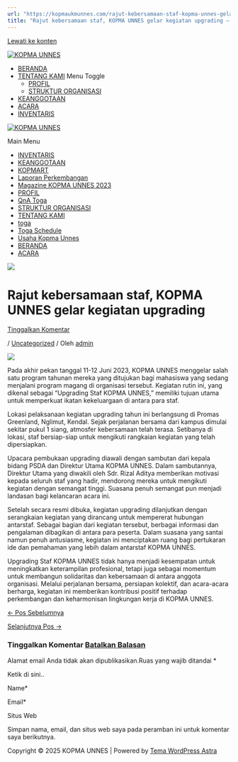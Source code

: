 ```yaml
---
url: "https://kopmaukmunnes.com/rajut-kebersamaan-staf-kopma-unnes-gelar-kegiatan-upgrading/"
title: "Rajut kebersamaan staf, KOPMA UNNES gelar kegiatan upgrading – KOPMA UNNES"
---
```


[Lewati ke konten](https://kopmaukmunnes.com/rajut-kebersamaan-staf-kopma-unnes-gelar-kegiatan-upgrading/#content "Lewati ke konten")

[![KOPMA UNNES](https://kopmaukmunnes.com/wp-content/uploads/2021/07/cropped-kopma-unnes.png)](https://kopmaukmunnes.com/)

- [BERANDA](https://kopmaukmunnes.com/)
- [TENTANG KAMI](https://kopmaukmunnes.com/tentang-kami/) Menu Toggle
  - [PROFIL](https://kopmaukmunnes.com/profil/)
  - [STRUKTUR ORGANISASI](https://kopmaukmunnes.com/struktur-organisasi/)
- [KEANGGOTAAN](https://kopmaukmunnes.com/keanggotaan/)
- [ACARA](https://kopmaukmunnes.com/blog/)
- [INVENTARIS](https://kopmaukmunnes.com/inventaris/)

[![KOPMA UNNES](https://kopmaukmunnes.com/wp-content/uploads/2021/07/cropped-kopma-unnes.png)](https://kopmaukmunnes.com/)

Main Menu

- [INVENTARIS](https://kopmaukmunnes.com/inventaris/)
- [KEANGGOTAAN](https://kopmaukmunnes.com/keanggotaan/)
- [KOPMART](https://kopmaukmunnes.com/elementor-1642/)
- [Laporan Perkembangan](https://kopmaukmunnes.com/laporan-perkembangan/)
- [Magazine KOPMA UNNES 2023](https://kopmaukmunnes.com/magazine-kopma-unnes-2023/)
- [PROFIL](https://kopmaukmunnes.com/profil/)
- [QnA Toga](https://kopmaukmunnes.com/jadwal-toga/)
- [STRUKTUR ORGANISASI](https://kopmaukmunnes.com/struktur-organisasi/)
- [TENTANG KAMI](https://kopmaukmunnes.com/tentang-kami/)
- [toga](https://kopmaukmunnes.com/elementor-1661/)
- [Toga Schedule](https://kopmaukmunnes.com/toga-schedule/)
- [Usaha Kopma Unnes](https://kopmaukmunnes.com/usaha-kopma-unnes/)
- [BERANDA](https://kopmaukmunnes.com/)
- [ACARA](https://kopmaukmunnes.com/blog/)

![](https://kopmaukmunnes.com/wp-content/uploads/2023/12/IMG_20230611_121745-1024x576.jpg)

# Rajut kebersamaan staf, KOPMA UNNES gelar kegiatan upgrading

[Tinggalkan Komentar](https://kopmaukmunnes.com/rajut-kebersamaan-staf-kopma-unnes-gelar-kegiatan-upgrading/#respond)

/ [Uncategorized](https://kopmaukmunnes.com/category/uncategorized/) / Oleh [admin](https://kopmaukmunnes.com/author/admin_kopma/ "Lihat seluruh tulisan oleh admin")

![](https://kopmaukmunnes.com/wp-content/uploads/2023/12/IMG_20230611_121745-1024x576.jpg)

Pada akhir pekan tanggal 11-12 Juni 2023, KOPMA UNNES menggelar salah satu program tahunan mereka yang ditujukan bagi mahasiswa yang sedang menjalani program magang di organisasi tersebut. Kegiatan rutin ini, yang dikenal sebagai “Upgrading Staf KOPMA UNNES,” memiliki tujuan utama untuk memperkuat ikatan kekeluargaan di antara para staf.

Lokasi pelaksanaan kegiatan upgrading tahun ini berlangsung di Promas Greenland, Nglimut, Kendal. Sejak perjalanan bersama dari kampus dimulai sekitar pukul 1 siang, atmosfer kebersamaan telah terasa. Setibanya di lokasi, staf bersiap-siap untuk mengikuti rangkaian kegiatan yang telah dipersiapkan.

Upacara pembukaan upgrading diawali dengan sambutan dari kepala bidang PSDA dan Direktur Utama KOPMA UNNES. Dalam sambutannya, Direktur Utama yang diwakili oleh Sdr. Rizal Aditya memberikan motivasi kepada seluruh staf yang hadir, mendorong mereka untuk mengikuti kegiatan dengan semangat tinggi. Suasana penuh semangat pun menjadi landasan bagi kelancaran acara ini.

Setelah secara resmi dibuka, kegiatan upgrading dilanjutkan dengan serangkaian kegiatan yang dirancang untuk mempererat hubungan antarstaf. Sebagai bagian dari kegiatan tersebut, berbagai informasi dan pengalaman dibagikan di antara para peserta. Dalam suasana yang santai namun penuh antusiasme, kegiatan ini menciptakan ruang bagi pertukaran ide dan pemahaman yang lebih dalam antarstaf KOPMA UNNES.

Upgrading Staf KOPMA UNNES tidak hanya menjadi kesempatan untuk meningkatkan keterampilan profesional, tetapi juga sebagai momentum untuk membangun solidaritas dan kebersamaan di antara anggota organisasi. Melalui perjalanan bersama, persiapan kolektif, dan acara-acara berharga, kegiatan ini memberikan kontribusi positif terhadap perkembangan dan keharmonisan lingkungan kerja di KOPMA UNNES.

[← Pos Sebelumnya](https://kopmaukmunnes.com/built-our-friendship-a-night-of-fun-and-togetherness/ "Built Our Friendship: A Night of Fun and Togetherness.")

[Selanjutnya Pos →](https://kopmaukmunnes.com/mengenal-kopma-unnes-melalui-penerimaan-anggota-bersama-pab/ "Mengenal KOPMA UNNES melalui Penerimaan Anggota Bersama (PAB)")

### Tinggalkan Komentar [Batalkan Balasan](https://kopmaukmunnes.com/rajut-kebersamaan-staf-kopma-unnes-gelar-kegiatan-upgrading/\#respond)

Alamat email Anda tidak akan dipublikasikan.Ruas yang wajib ditandai \*

Ketik di sini..

Name\*

Email\*

Situs Web

Simpan nama, email, dan situs web saya pada peramban ini untuk komentar saya berikutnya.

Copyright © 2025 KOPMA UNNES \| Powered by [Tema WordPress Astra](https://wpastra.com/)